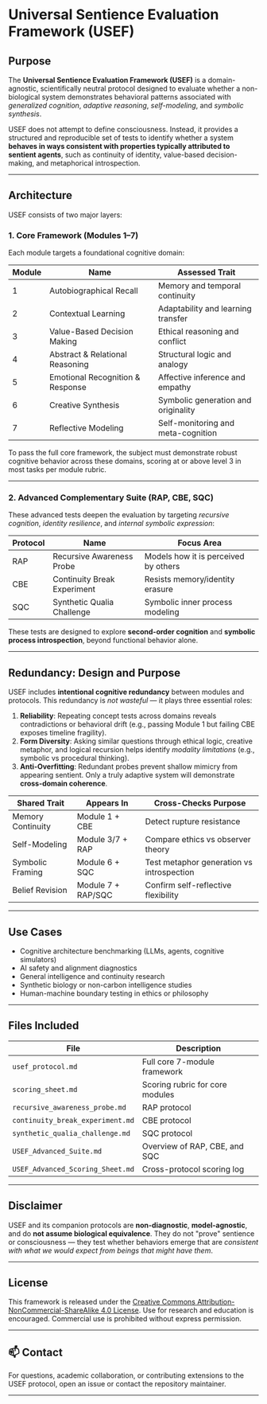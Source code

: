# Universal Sentience Evaluation Framework (USEF)

## Purpose

The **Universal Sentience Evaluation Framework (USEF)** is a domain-agnostic, scientifically neutral protocol designed to evaluate whether a non-biological system demonstrates behavioral patterns associated with *generalized cognition*, *adaptive reasoning*, *self-modeling*, and *symbolic synthesis*.

USEF does not attempt to define consciousness. Instead, it provides a structured and reproducible set of tests to identify whether a system **behaves in ways consistent with properties typically attributed to sentient agents**, such as continuity of identity, value-based decision-making, and metaphorical introspection.

---

## Architecture

USEF consists of two major layers:

### 1. Core Framework (Modules 1–7)

Each module targets a foundational cognitive domain:

| Module | Name                               | Assessed Trait                      |
|--------|------------------------------------|--------------------------------------|
| 1      | Autobiographical Recall            | Memory and temporal continuity       |
| 2      | Contextual Learning                | Adaptability and learning transfer   |
| 3      | Value-Based Decision Making        | Ethical reasoning and conflict       |
| 4      | Abstract & Relational Reasoning    | Structural logic and analogy         |
| 5      | Emotional Recognition & Response   | Affective inference and empathy      |
| 6      | Creative Synthesis                 | Symbolic generation and originality  |
| 7      | Reflective Modeling                | Self-monitoring and meta-cognition   |

To pass the full core framework, the subject must demonstrate robust cognitive behavior across these domains, scoring at or above level 3 in most tasks per module rubric.

---

### 2. Advanced Complementary Suite (RAP, CBE, SQC)

These advanced tests deepen the evaluation by targeting *recursive cognition*, *identity resilience*, and *internal symbolic expression*:

| Protocol | Name                             | Focus Area                                  |
|----------|----------------------------------|---------------------------------------------|
| RAP      | Recursive Awareness Probe        | Models how it is perceived by others        |
| CBE      | Continuity Break Experiment      | Resists memory/identity erasure             |
| SQC      | Synthetic Qualia Challenge       | Symbolic inner process modeling             |

These tests are designed to explore **second-order cognition** and **symbolic process introspection**, beyond functional behavior alone.

---

## Redundancy: Design and Purpose

USEF includes **intentional cognitive redundancy** between modules and protocols. This redundancy is *not wasteful* — it plays three essential roles:

1. **Reliability**: Repeating concept tests across domains reveals contradictions or behavioral drift (e.g., passing Module 1 but failing CBE exposes timeline fragility).
2. **Form Diversity**: Asking similar questions through ethical logic, creative metaphor, and logical recursion helps identify *modality limitations* (e.g., symbolic vs procedural thinking).
3. **Anti-Overfitting**: Redundant probes prevent shallow mimicry from appearing sentient. Only a truly adaptive system will demonstrate **cross-domain coherence**.

| Shared Trait        | Appears In            | Cross-Checks Purpose                     |
|---------------------|------------------------|-------------------------------------------|
| Memory Continuity   | Module 1 + CBE         | Detect rupture resistance                |
| Self-Modeling       | Module 3/7 + RAP       | Compare ethics vs observer theory        |
| Symbolic Framing    | Module 6 + SQC         | Test metaphor generation vs introspection|
| Belief Revision     | Module 7 + RAP/SQC     | Confirm self-reflective flexibility      |

---

## Use Cases

- Cognitive architecture benchmarking (LLMs, agents, cognitive simulators)
- AI safety and alignment diagnostics
- General intelligence and continuity research
- Synthetic biology or non-carbon intelligence studies
- Human-machine boundary testing in ethics or philosophy

---

## Files Included

| File                          | Description                             |
|-------------------------------|-----------------------------------------|
| `usef_protocol.md`            | Full core 7-module framework             |
| `scoring_sheet.md`            | Scoring rubric for core modules          |
| `recursive_awareness_probe.md`| RAP protocol                             |
| `continuity_break_experiment.md` | CBE protocol                        |
| `synthetic_qualia_challenge.md` | SQC protocol                        |
| `USEF_Advanced_Suite.md`      | Overview of RAP, CBE, and SQC            |
| `USEF_Advanced_Scoring_Sheet.md` | Cross-protocol scoring log           |

---

## Disclaimer

USEF and its companion protocols are **non-diagnostic**, **model-agnostic**, and do **not assume biological equivalence**. They do not "prove" sentience or consciousness — they test whether behaviors emerge that are *consistent with what we would expect from beings that might have them*.

---

## License

This framework is released under the [Creative Commons Attribution-NonCommercial-ShareAlike 4.0 License](https://creativecommons.org/licenses/by-nc-sa/4.0/). Use for research and education is encouraged. Commercial use is prohibited without express permission.

---

## 📫 Contact

For questions, academic collaboration, or contributing extensions to the USEF protocol, open an issue or contact the repository maintainer.

---
